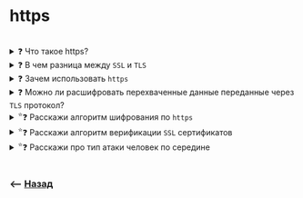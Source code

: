 # https

<br>

<details>
<summary> ❓ Что такое https?</summary>

---

`HTTP` соединение, передающее данные через защищенный `TLS` протокол

<details>
<summary> 🧠 Образ для заучивания</summary>

---

🎯 Задержали какую то ТП(`HTTP`)   
🎯 Но оформляли ее по защищенному протоколу `Только Лучшие Счки`        
🎯 Ее никто не мог понять, так как она говориша шифром, который знает только север   

---

</details>

---

</details>

<details>
<summary> ❓ В чем разница между <code>SSL</code> и <code>TLS</code> </summary>

---

`SSL` первая версия защищенного протокола, `TSL` современная  
&emsp;&emsp; 👆 Но людям привычней слышать `SSL` сертификаты, по этому можно часто услышать именно такую формулировку   

---

</details>

<details>
<summary> ❓ Зачем использовать <code>https</code></summary>

---

Без `https` соединения, данные передаються через все провайдеры и прокси в открытом виде, которые можно перехватить используя сниферы и тд

---

</details>

<details>
<summary> ❓ Можно ли расшифровать перехваченные данные переданные через <code>TLS</code> протокол?</summary>

---

👆 Пока что без приватного ключа или ключа сессии это не реально сделать за адекватное время  

---

</details>



<details>
<summary> <sup>⭐</sup>❓ Расскажи алгоритм шифрования по <code>https</code></summary>

---

🎯 Сначала клиент устанавливает соединение с сервером  
🎯 Если соединение успешно, сервер возвращает клиенту публичный ключь и `SSL` сертификат   
&emsp;&emsp; 🥏 Публичный ключ     
&emsp;&emsp;&emsp;&emsp; 👆 Которым клиент будет шифровать сессионный ключь  
&emsp;&emsp; 🥏 `ssl` сертификат     
&emsp;&emsp;&emsp;&emsp; 👆 Сертификат гарантирующий что публичный ключ был отправлен именно тем доменном на который мы отправили запрос   
🎯 Клиент проверяет цифровую подпись сертификата с помощью ключа вшитого в `ОС`   
🎯 Если `SSL` сертификат оригинальный, клиент шифрует сессионный ключь при помощи публичного ключа, который передал сервер      
🎯 Все что зашифрованно публичным ключем, можно расшифровать только приватным ключем, которой находится на сервере    
🎯 Клиент отправляет сессионный ключ, зашифрованный публичным ключем сервера      
🎯 Сервер получает зашифрованный сессионный ключь, расшифровывает его при помощи приватного ключа       
🎯 После того как сервер безопасно получил сессионный ключь, на обеих сторонах есть ключь которым можно зашифровать данные при отправлении и расшифровать при получении   
🎯 Такое шифрование называется ассиметричным, является более быстрым, требует меньше действий, дает меньше нагрузки, и будет совершенно безопасным, если сессиооный ключь был передан ассиметричным шифрованием       
🎯 Весь это процесс называется комбинированным шифрованием, и используется передаче данных через `https`       


<details>
<summary> 🔥 <code>Shortcut</code></summary>

![illustration](https://raw.githubusercontent.com/webster6667/documentation/master/documentation-data/illustrations/dd-up.svg)

🎯 Начинаеться с `ассиметричного` шифрования  
🎯 Браузер отправляет серверу запрос на `https` соединение        
🎯 Если это возможно, сервер отправляет следующие данные  
&emsp;&emsp; 🥏 Публичный ключ     
&emsp;&emsp;&emsp;&emsp; 👆 Которым клиент будет шифровать сессионный ключь     
&emsp;&emsp; 🥏 `ssl` сертификат     
&emsp;&emsp;&emsp;&emsp; 👆 Сертификат гарантирующий что публичный ключ был отправлен именно тем доменном на который мы отправили запрос

🎯 Получив публичный ключ

🎯 Получив публичный ключ, клиент генерирует ключ сеанса    

🎯 Сгенерировав ключь сеанса, клиент шифрует его публичным ключем сервера, и отправляет обратно на сервер   

🎯 Сервер получает зашифрованный ключ сеанса, и расшифровывает его при помощи приватного ключа     

🎯 После получения сессионного ключа сервером, клиент устанавливает `симетричное шифрование`     
&emsp;&emsp; 👆 Более дешевый вид шифрования, когда на двух концах используеться один и тот же ключ, для шифрования и расшифровки

![illustration](https://raw.githubusercontent.com/webster6667/documentation/master/documentation-data/illustrations/dd-down.svg)

</details>

![illustration](video/https.mp4)

---

</details>



<details>
<summary> <sup>⭐</sup>❓ Расскажи алгоритм верификации <code>SSL</code> сертификатов</summary>

---

🎯 Сервер запрашивает `ssl` сертификат у доверенного центра      
🎯 Доверенный центр шифрует сертификат приватным ключем  
🎯 Возвращает зашифрованный `ssl` сертификат серверу   
🎯 `ssl` сертификат теперь можно расшифровать только при помощи публичного ключа доверенного центра   
🎯 Публичный ключь доверенного центра вшит в `ОС` и браузеры   
🎯 Сервер отправляет свой `ssl` сертификат на клиент       
🎯 Если клиент смог расшифровать `ssl` сертификат публичным ключем доверенного центра      
🎯 Значит мы можем быть уверенны, что запрос пришел именно с того сервера, куда мы посылали запрос             
&emsp;&emsp; 👆 Так как доверенный сервер выдас сертификат только действительно серверу с указанным доменным именем   


---

</details>

<details>
<summary> <sup>⭐</sup>❓ Расскажи про тип атаки человек по середине</summary>

---

🔹 Злоумышленник вклинивается в процесс соединения    
&emsp;&emsp; 🎯 Создает `wifi` точку доступа, перехватывающую трафик  
&emsp;&emsp; 🎯 Направляет трафик из общей сети через свой компьютер  
&emsp;&emsp; 🎯 Это может быть не добросовесный провайдер  

🔹 Злоумышленник выдает себя за сервер к которому планировалось подключение

🔹 Злоумышленник получает сессионный ключ, и может читать и модифицировать наши данные  

---

</details>


<br>

### ⟵ **<a href="../../readme.md">Назад</a>**